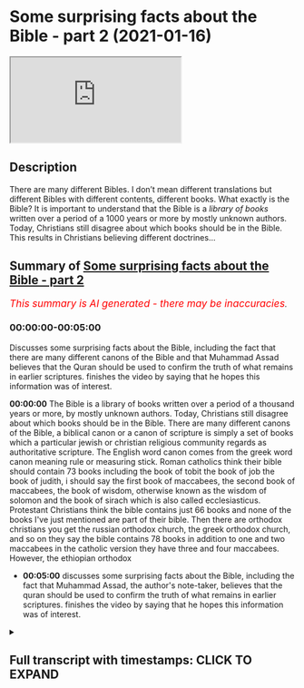 # Some surprising facts about the Bible - part 2 (2021-01-16)

<iframe loading='lazy' allow='autoplay' src='https://www.youtube.com/embed/U1SiSCwpcVQ'></iframe>

## Description

There are many different Bibles. I don’t mean different translations but different Bibles with different contents, different books.
What exactly is the Bible?
It is important to understand that the Bible is a *library of books* written over a period of a 1000 years or more by mostly unknown authors. Today, Christians still disagree about which books should be in the Bible. This results in Christians believing different doctrines...

## Summary of [Some surprising facts about the Bible - part 2](https://www.youtube.com/watch?v=U1SiSCwpcVQ)

*<span style="color:red; font-size:125%">This summary is AI generated - there may be inaccuracies</span>. [](/)*

### <a onclick="modifyYTiframeseektime('0')">00:00:00-00:05:00</a>

Discusses some surprising facts about the Bible, including the fact that there are many different canons of the Bible and that Muhammad Assad believes that the Quran should be used to confirm the truth of what remains in earlier scriptures. finishes the video by saying that he hopes this information was of interest.

**<a onclick="modifyYTiframeseektime('0')">00:00:00</a>** The Bible is a library of books written over a period of a thousand years or more, by mostly unknown authors. Today, Christians still disagree about which books should be in the Bible. There are many different canons of the Bible, a biblical canon or a canon of scripture is simply a set of books which a particular jewish or christian religious community regards as authoritative scripture. The English word canon comes from the greek word canon meaning rule or measuring stick. Roman catholics think their bible should contain 73 books including the book of tobit the book of job the book of judith, i should say the first book of maccabees, the second book of maccabees, the book of wisdom, otherwise known as the wisdom of solomon and the book of sirach which is also called ecclesiasticus. Protestant Christians think the bible contains just 66 books and none of the books I've just mentioned are part of their bible. Then there are orthodox christians you get the russian orthodox church, the greek orthodox church, and so on they say the bible contains 78 books in addition to one and two maccabees in the catholic version they have three and four maccabees. However, the ethiopian orthodox

* **<a onclick="modifyYTiframeseektime('300')">00:05:00</a>** discusses some surprising facts about the Bible, including the fact that Muhammad Assad, the author's note-taker, believes that the quran should be used to confirm the truth of what remains in earlier scriptures. finishes the video by saying that he hopes this information was of interest.

<details><summary><h2>Full transcript with timestamps: CLICK TO EXPAND</h2></summary>

<a onclick="modifyYTiframeseektime('2')">0:00:02</a> there are many different bibles i don't mean
different translations but different bibles
<a onclick="modifyYTiframeseektime('9')">0:00:09</a> with different contents different
books what exactly is the bible
<a onclick="modifyYTiframeseektime('16')">0:00:16</a> well the bible is a library of books it's
important to understand that the the bible
<a onclick="modifyYTiframeseektime('23')">0:00:23</a> is a library of books written over a period of a
thousand years or more by mostly unknown authors
<a onclick="modifyYTiframeseektime('31')">0:00:31</a> today christians still disagree about which
books should be in the bible now there are many
<a onclick="modifyYTiframeseektime('38')">0:00:38</a> different canons of the bible a biblical canon
or a canon of scripture is simply a set of books
<a onclick="modifyYTiframeseektime('45')">0:00:45</a> which a particular jewish or christian religious
community regards as authoritative scripture and
<a onclick="modifyYTiframeseektime('53')">0:00:53</a> the english word canon comes from the greek
word canon meaning rule or measuring stick
<a onclick="modifyYTiframeseektime('61')">0:01:01</a> roman catholics think their bible should contain
73 books including the book of tobit the book of
<a onclick="modifyYTiframeseektime('68')">0:01:08</a> job the book of judith i should say the first
book of maccabees the second book of maccabees
<a onclick="modifyYTiframeseektime('75')">0:01:15</a> the book of wisdom otherwise known as the wisdom
of solomon and the book of sirach which is also
<a onclick="modifyYTiframeseektime('81')">0:01:21</a> called ecclesiasticus protestant christians think
the bible contains just 66 books and none of the
<a onclick="modifyYTiframeseektime('89')">0:01:29</a> books i've just mentioned are part of their bible
then there are orthodox christians you get the
<a onclick="modifyYTiframeseektime('96')">0:01:36</a> russian orthodox church the greek orthodox church
and so on they say the bible contains 78 books in
<a onclick="modifyYTiframeseektime('104')">0:01:44</a> addition to one and two maccabees in the catholic
version they have three and four maccabees
<a onclick="modifyYTiframeseektime('110')">0:01:50</a> however the ethiopian orthodox church believes the
bible contains 81 books the highest figure of all
<a onclick="modifyYTiframeseektime('119')">0:01:59</a> and the ethiopian broader new testament canon
has eight additional books in addition to the one
<a onclick="modifyYTiframeseektime('126')">0:02:06</a> the canon we normally uh aware of it has the four
books of cynodos the two divisions of the book of
<a onclick="modifyYTiframeseektime('133')">0:02:13</a> the covenant the ethiopic clement and the ethiopic
didascalia this is what they're called if you
<a onclick="modifyYTiframeseektime('141')">0:02:21</a> google uh the ethiopian new testament canon
you'll see all these books detailed and discussed
<a onclick="modifyYTiframeseektime('148')">0:02:28</a> now if we go back in time
uh to the codex sinaiticus
<a onclick="modifyYTiframeseektime('153')">0:02:33</a> this is the oldest complete bible in the world
and it's uh in the british library uh just
<a onclick="modifyYTiframeseektime('159')">0:02:39</a> a couple of miles from where i'm sitting
and it's a fourth century christian bible
<a onclick="modifyYTiframeseektime('165')">0:02:45</a> and the canon there reflects probably most closely
the roman catholic canon but in the new testament
<a onclick="modifyYTiframeseektime('173')">0:02:53</a> we find the epistle of barnabas and
portions of the shepherd of hermas
<a onclick="modifyYTiframeseektime('179')">0:02:59</a> so these are two texts that no one today thinks
is the word of god but uh in the fourth century
<a onclick="modifyYTiframeseektime('185')">0:03:05</a> uh they were accepted as the word of god so
it's not just a different but it's not just
<a onclick="modifyYTiframeseektime('191')">0:03:11</a> a different bible we have today different bibles
teach different christian doctrines for example
<a onclick="modifyYTiframeseektime('198')">0:03:18</a> the question whether it's permissible to seek the
intercession of the living for the dead and the
<a onclick="modifyYTiframeseektime('204')">0:03:24</a> existence of purgatory there's an old testament
book called two maccabees this is accepted by the
<a onclick="modifyYTiframeseektime('210')">0:03:30</a> catholic church and the orthodox churches but not
by the evangelical churches and if you look at 2
<a onclick="modifyYTiframeseektime('216')">0:03:36</a> maccabees chapter 12 verse 43 onwards this speaks
explicitly about the prayer of the living for
<a onclick="modifyYTiframeseektime('225')">0:03:45</a> the dead and it's where the roman catholics also
get the doctrine of the purgat of purgatory from
<a onclick="modifyYTiframeseektime('232')">0:03:52</a> as i say this book is in the roman catholic and
the orthodox bible but is rejected by protestants
<a onclick="modifyYTiframeseektime('237')">0:03:57</a> and all evangelicals so when a christian
tells you you must believe in the bible
<a onclick="modifyYTiframeseektime('245')">0:04:05</a> you must always ask them which one there
are so many they teach different things
<a onclick="modifyYTiframeseektime('253')">0:04:13</a> given there is so much confusion amongst the
people of the book about their scriptures and what
<a onclick="modifyYTiframeseektime('260')">0:04:20</a> they actually teach what does the quran
say in response to this well according to
<a onclick="modifyYTiframeseektime('268')">0:04:28</a> muhammad assad's message of the quran
translated and explained by muhammad assad
<a onclick="modifyYTiframeseektime('273')">0:04:33</a> in verse 48 of surah number 5 it says and unto
thee o prophet we have vouchsafed this divine
<a onclick="modifyYTiframeseektime('282')">0:04:42</a> writ setting forth the truth confirming
the truth of whatever there still remains
<a onclick="modifyYTiframeseektime('288')">0:04:48</a> of earlier revelations and determining what is
true therein judged then between the followers
<a onclick="modifyYTiframeseektime('296')">0:04:56</a> of earlier revelation in accordance with what
god has bestowed from on high and do not follow
<a onclick="modifyYTiframeseektime('303')">0:05:03</a> their errant views forsaking the truth that has
come unto thee so this passage seems to clearly
<a onclick="modifyYTiframeseektime('311')">0:05:11</a> imply that the quran as a criterion as a quality
control is to be used to discern what is true and
<a onclick="modifyYTiframeseektime('319')">0:05:19</a> what is false in the scriptures of the people of
the book and to confirm the truth of what remains
<a onclick="modifyYTiframeseektime('327')">0:05:27</a> in those earlier revelations clearly implying
corruption and change and alteration of the
<a onclick="modifyYTiframeseektime('333')">0:05:33</a> original scriptures given to moses and given to
jesus and so on so the quran is as a footnote here
<a onclick="modifyYTiframeseektime('340')">0:05:40</a> is is described as the determinant factor in
deciding what is genuine and what is false in the
<a onclick="modifyYTiframeseektime('347')">0:05:47</a> earlier scriptures that's muhammad assad's note
so i hope that was of interest until next time  

</details>
